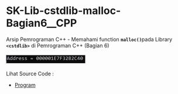 # SK-Lib-cstdlib-malloc-Bagian6__CPP
Arsip Pemrograman C++ - Memahami function <code><b>malloc()</b></code>pada Library <code><b>&lt;cstdlib></b></code> di Pemrograman C++ (Bagian 6)<br><br>
<img src="https://github.com/RizkyKhapidsyah/SK-Lib-cstdlib-malloc-Bagian6__CPP/blob/master/SK-Lib-cstdlib-malloc-Bagian6__CPP/x64/result/001.JPG"><br><br>
Lihat Source Code : <br>
- <a href="https://github.com/RizkyKhapidsyah/SK-Lib-cstdlib-malloc-Bagian6__CPP/blob/master/SK-Lib-cstdlib-malloc-Bagian6__CPP/Source.cpp">Program</a>
